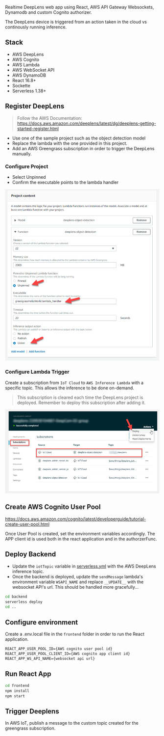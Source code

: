 Realtime DeepLens web app using React, AWS API Gateway Websockets, Dynamodb and custom Cognito authorizer.

The DeepLens device is triggered from an action taken in the cloud vs continously running inference.

## Stack

- AWS DeepLens
- AWS Cognito
- AWS Lambda
- AWS WebSocket API
- AWS DynamoDB
- React 16.8+
- Sockette
- Serverless 1.38+

## Register DeepLens

> Follow the AWS Documentation: 
> https://docs.aws.amazon.com/deeplens/latest/dg/deeplens-getting-started-register.html

- Use one of the sample project such as the object detection model
- Replace the lambda with the one provided in this project.
- Add an AWS Greengrass subscription in order to trigger the DeepLens manually.

### Configure Project

- Select Unpinned
- Confirm the executable points to the lambda handler

![project-content](docs/img/deeplens-project-content.png)

### Configure Lambda Trigger

Create a subscription from `IoT Cloud` to `AWS Inference Lambda` with a specific topic. This allows the inference to be done on-demand.

> This subscription is cleared each time the DeepLens project is deployed.
> Remember to deploy this subscription after adding it.

![greengrass-subsription](docs/img/greengrass-group-subscription.png)

## Create AWS Cognito User Pool

https://docs.aws.amazon.com/cognito/latest/developerguide/tutorial-create-user-pool.html

Once User Pool is created, set the environment variables accordingly. The APP client id is used both in the react application and in the authorzerFunc.

## Deploy Backend

- Update the `iotTopic` variable in [serverless.yml](backend/serverless.yml) with the AWS DeepLens inference topic.
- Once the backend is deployed, update the `sendMessage` lambda's environment variable `WSAPI_NAME` and replace `__UPDATE__` with the websocket API's url. This should be handled more gracefully...

```bash
cd backend
serverless deploy
cd ..
```

## Configure environment

Create a .env.local file in the `frontend` folder in order to run the React application.

```
REACT_APP_USER_POOL_ID={AWS cognito user pool id}
REACT_APP_USER_POOL_CLIENT_ID={AWS cognito app client id}
REACT_APP_WS_API_NAME={websocket api url}
```

## Run React App

```bash
cd frontend
npm install
npm start
```

## Trigger Deeplens

In AWS IoT, publish a message to the custom topic created for the greengrass subscription.